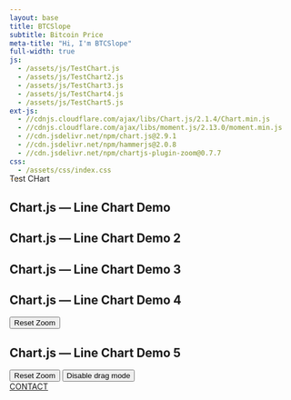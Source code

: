 ```yaml
---
layout: base
title: BTCSlope
subtitle: Bitcoin Price
meta-title: "Hi, I'm BTCSlope"
full-width: true
js: 
  - /assets/js/TestChart.js
  - /assets/js/TestChart2.js
  - /assets/js/TestChart3.js
  - /assets/js/TestChart4.js
  - /assets/js/TestChart5.js
ext-js: 
  - //cdnjs.cloudflare.com/ajax/libs/Chart.js/2.1.4/Chart.min.js
  - //cdnjs.cloudflare.com/ajax/libs/moment.js/2.13.0/moment.min.js
  - //cdn.jsdelivr.net/npm/chart.js@2.9.1
  - //cdn.jsdelivr.net/npm/hammerjs@2.0.8
  - //cdn.jsdelivr.net/npm/chartjs-plugin-zoom@0.7.7
css:
  - /assets/css/index.css
---
```



<!-- Info from here: https://www.sitepoint.com/introduction-chart-js-2-0-six-examples/ --!>

<div id="main-sections" style="margin-top:-30px;">

<div id="services-out" class="page-section">
  <div id="services">
	<div class="section-title">Test CHart</div>
	
    <div class="container">
      <h2>Chart.js — Line Chart Demo</h2>
      <div>
        <canvas id="myChart"></canvas>
      </div>
    </div>
    
     <div class="container">
      <h2>Chart.js — Line Chart Demo 2</h2>
      <div>
    	<canvas id="myChart2"></canvas>
      </div>
    </div>
    
      <div class="container">
      <h2>Chart.js — Line Chart Demo 3</h2>
      <div>
    	<canvas id="myChart3"></canvas>
      </div>
    </div>
        
   <div class="container">
      <h2>Chart.js — Line Chart Demo 4</h2>	
        	<button onclick="resetZoom()">Reset Zoom</button>
        	<canvas id="myChart4"></canvas>
    </div>
    
      <div class="container">
      <h2>Chart.js — Line Chart Demo 5</h2>	
    	<div style="width:75%;">
        	<button onclick="resetZoom()">Reset Zoom</button>
		<button id="drag-switch" onclick="toggleDragMode()">Disable drag mode</button>
        	<canvas id="myChart5"></canvas>
    	</div>
    </div>
    
  <a href="/contact" class="contact-me-btn actionbtn">
    <span class="far fa-envelope" aria-hidden="true"></span>
    CONTACT
  </a>
    
</div>
</div>
</div>
